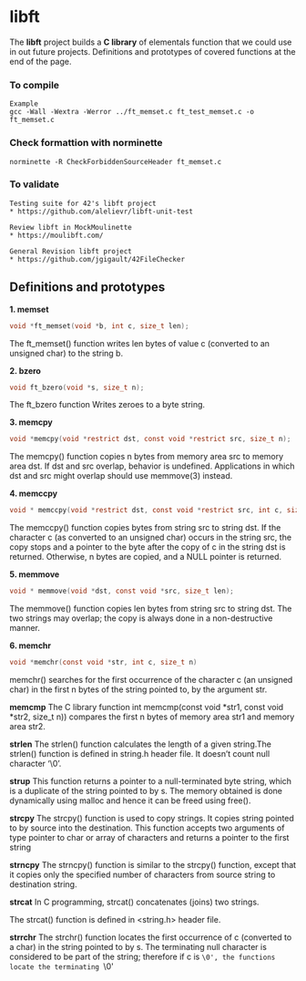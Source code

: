 # libft
The **libft** project builds a **C library** of elementals function that we could use in out future projects. Definitions and prototypes of covered functions at the end of the page.

### To compile
```
Example
gcc -Wall -Wextra -Werror ../ft_memset.c ft_test_memset.c -o ft_memset.c
```

### Check formattion with norminette
```
norminette -R CheckForbiddenSourceHeader ft_memset.c
```

### To validate
```
Testing suite for 42's libft project
* https://github.com/alelievr/libft-unit-test

Review libft in MockMoulinette
* https://moulibft.com/

General Revision libft project
* https://github.com/jgigault/42FileChecker
```

## Definitions and prototypes

**1. memset**
```c
void *ft_memset(void *b, int c, size_t len);
```
The ft_memset() function writes len bytes of value c (converted to an unsigned char) to the string b.

**2. bzero**
```c
void ft_bzero(void *s, size_t n);
```
The ft_bzero function Writes zeroes to a byte string.

**3. memcpy**
```c
void *memcpy(void *restrict dst, const void *restrict src, size_t n);
```
The memcpy() function copies n bytes from memory area src to memory area dst.  If dst and src overlap, behavior is undefined. Applications in which dst and src might overlap should use memmove(3) instead.

**4. memccpy**
```c
void * memccpy(void *restrict dst, const void *restrict src, int c, size_t n);
```
The memccpy() function copies bytes from string src to string dst.  If the character c (as converted to an unsigned char) occurs in the string src, the copy stops and a pointer to the byte after the copy of c in the string dst is returned.  Otherwise, n bytes are copied, and a NULL pointer is returned.

**5. memmove**
```c
void * memmove(void *dst, const void *src, size_t len);
```
The memmove() function copies len bytes from string src to string dst.  The two strings may overlap; the copy is always done in a non-destructive manner.


**6. memchr**
```c
void *memchr(const void *str, int c, size_t n)
```
memchr() searches for the first occurrence of the character c (an unsigned char) in the first n bytes of the string pointed to, by the argument str.

**memcmp**
The C library function int memcmp(const void *str1, const void *str2, size_t n)) compares the first n bytes of memory area str1 and memory area str2.

**strlen**
The strlen() function calculates the length of a given string.The strlen() function is defined in string.h header file. It doesn’t count null character ‘\0’.

**strup**
This function returns a pointer to a null-terminated byte string, which is a duplicate of the string pointed to by s. The memory obtained is done dynamically using malloc and hence it can be freed using free().

**strcpy**
The strcpy() function is used to copy strings. It copies string pointed to by source into the destination. This function accepts two arguments of type pointer to char or array of characters and returns a pointer to the first string

**strncpy**
The strncpy() function is similar to the strcpy() function, except that it copies only the specified number of characters from source string to destination string.

**strcat**
In C programming, strcat() concatenates (joins) two strings.

The strcat() function is defined in <string.h> header file.

**strrchr**
The strchr() function locates the first occurrence of c (converted to a char) in the string pointed to by s.  The terminating null character is considered to be part of the string; therefore if c is `\0', the functions locate the terminating `\0'

